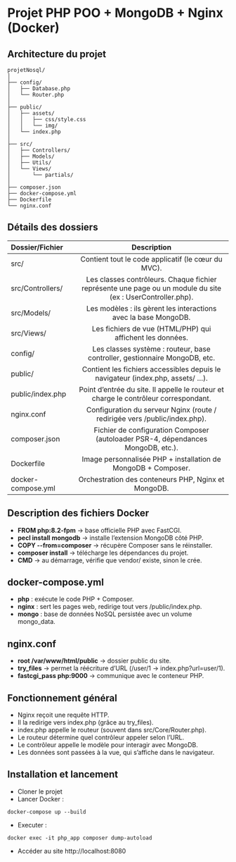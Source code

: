 # Projet PHP POO + MongoDB + Nginx (Docker)
## Architecture du projet
```
projetNosql/
│
├── config/
│   ├── Database.php
│   └── Router.php
│
├── public/
│   ├── assets/
│   │   ├── css/style.css
│   │   └── img/
│   └── index.php
│
├── src/
│   ├── Controllers/
│   ├── Models/
│   ├── Utils/
│   └── Views/
│       └── partials/
│
├── composer.json
├── docker-compose.yml
├── Dockerfile
└── nginx.conf
```
## Détails des dossiers
| Dossier/Fichier    |                                                 Description                                                 |
|:-------------------|:-----------------------------------------------------------------------------------------------------------:|
| src/               |                             Contient tout le code applicatif (le cœur du MVC).                              |
| src/Controllers/   |Les classes contrôleurs. Chaque fichier représente une page ou un module du site (ex :  UserController.php). |
| src/Models/        |                       Les modèles : ils gèrent les interactions avec la base MongoDB.                       |
| src/Views/         |                          Les fichiers de vue (HTML/PHP) qui affichent les données.                          |
| config/            |                 Les classes système : routeur, base controller, gestionnaire MongoDB, etc.                  |
| public/            |               Contient les fichiers accessibles depuis le navigateur (index.php, assets/ …).                |
| public/index.php   |            Point d’entrée du site. Il appelle le routeur et charge le contrôleur correspondant.             |
| nginx.conf |                 Configuration du serveur Nginx (route / redirigée vers /public/index.php).                  |
| composer.json      |              Fichier de configuration Composer (autoloader PSR-4, dépendances MongoDB, etc.).               |
| Dockerfile         |                        Image personnalisée PHP + installation de MongoDB + Composer.                        |
| docker-compose.yml |                             Orchestration des conteneurs PHP, Nginx et MongoDB.                             |

## Description des fichiers Docker

- **FROM php:8.2-fpm** → base officielle PHP avec FastCGI.
- **pecl install mongodb** → installe l’extension MongoDB côté PHP.
- **COPY --from=composer** → récupère Composer sans le réinstaller.
- **composer install** → télécharge les dépendances du projet.
- **CMD** → au démarrage, vérifie que vendor/ existe, sinon le crée.

## docker-compose.yml

- **php** : exécute le code PHP + Composer.
- **nginx** : sert les pages web, redirige tout vers /public/index.php.
- **mongo** : base de données NoSQL persistée avec un volume mongo_data.

## nginx.conf

- **root /var/www/html/public** → dossier public du site.
- **try_files** → permet la réécriture d’URL (/user/1 → index.php?url=user/1).
- **fastcgi_pass php:9000** → communique avec le conteneur PHP.

## Fonctionnement général

- Nginx reçoit une requête HTTP.
- Il la redirige vers index.php (grâce au try_files).
- index.php appelle le routeur (souvent dans src/Core/Router.php).
- Le routeur détermine quel contrôleur appeler selon l’URL.
- Le contrôleur appelle le modèle pour interagir avec MongoDB.
- Les données sont passées à la vue, qui s’affiche dans le navigateur.

## Installation et lancement

- Cloner le projet
- Lancer Docker :
```
docker-compose up --build
```
- Executer :
```
docker exec -it php_app composer dump-autoload
```
- Accéder au site
http://localhost:8080